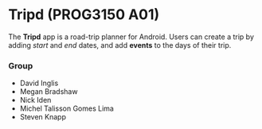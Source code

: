 # Tripd (PROG3150 A01)
The **Tripd** app is a road-trip planner for Android. Users can create a trip by adding *start* and *end* dates, and add **events** to the days of their trip.


### Group
* David Inglis
* Megan Bradshaw
* Nick Iden
* Michel Talisson Gomes Lima
* Steven Knapp

